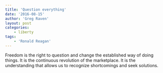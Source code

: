 ```yaml
---
title: 'Question everything'
date: '2016-08-15'
author: 'Greg Raven'
layout: post
categories:
    - liberty
tags:
    - 'Ronald Reagan'
---
```


Freedom is the right to question and change the established way of doing things. It is the continuous revolution of the marketplace. It is the understanding that allows us to recognize shortcomings and seek solutions.